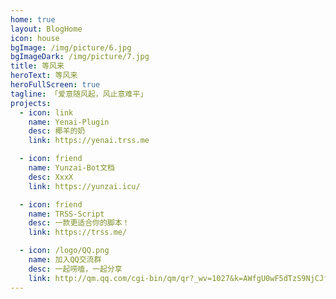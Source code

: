 ```yaml
---
home: true
layout: BlogHome
icon: house
bgImage: /img/picture/6.jpg
bgImageDark: /img/picture/7.jpg
title: 等风来
heroText: 等风来
heroFullScreen: true
tagline: 「爱意随风起，风止意难平」
projects:
  - icon: link
    name: Yenai-Plugin
    desc: 椰羊的奶
    link: https://yenai.trss.me

  - icon: friend
    name: Yunzai-Bot文档
    desc: XxxX
    link: https://yunzai.icu/

  - icon: friend
    name: TRSS-Script
    desc: 一款更适合你的脚本！
    link: https://trss.me/

  - icon: /logo/QQ.png
    name: 加入QQ交流群
    desc: 一起唠嗑，一起分享
    link: http://qm.qq.com/cgi-bin/qm/qr?_wv=1027&k=AWfgU0wF5dTzS9NjCJf9QWgPdRfLjqEP&authKey=7BI88Z3dPTquqcnQxhTm%2FmgV6bsHKRXO1aqcA7gjA2%2FFwAG%2BltmrrouTI1WhfiE9&noverify=0&group_code=559805580
---
```

